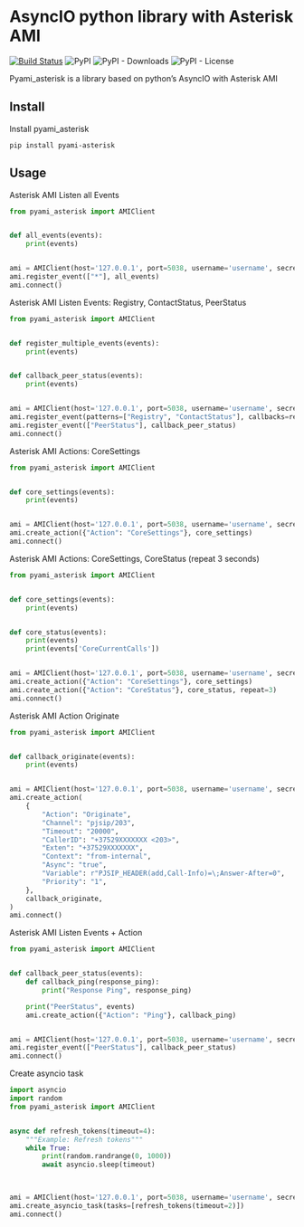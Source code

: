 AsyncIO python library with Asterisk AMI
========================================

[![Build Status](https://travis-ci.com/streltsovdenis/pyami_asterisk.svg?branch=main)](https://travis-ci.com/streltsovdenis/pyami_asterisk)
![PyPI](https://img.shields.io/pypi/v/pyami_asterisk)
![PyPI - Downloads](https://img.shields.io/pypi/dm/pyami_asterisk?color=green)
![PyPI - License](https://img.shields.io/pypi/l/pyami-asterisk?color=green)

Pyami_asterisk is a library based on python’s AsyncIO with Asterisk AMI

Install
-------

Install pyami_asterisk

```
pip install pyami-asterisk
```

Usage
-----

Asterisk AMI Listen all Events

```python
from pyami_asterisk import AMIClient


def all_events(events):
    print(events)


ami = AMIClient(host='127.0.0.1', port=5038, username='username', secret='password')
ami.register_event(["*"], all_events)
ami.connect()
```

Asterisk AMI Listen Events: Registry, ContactStatus, PeerStatus

```python
from pyami_asterisk import AMIClient


def register_multiple_events(events):
    print(events)


def callback_peer_status(events):
    print(events)


ami = AMIClient(host='127.0.0.1', port=5038, username='username', secret='password')
ami.register_event(patterns=["Registry", "ContactStatus"], callbacks=register_multiple_events)
ami.register_event(["PeerStatus"], callback_peer_status)
ami.connect()
```

Asterisk AMI Actions: CoreSettings

```python
from pyami_asterisk import AMIClient


def core_settings(events):
    print(events)


ami = AMIClient(host='127.0.0.1', port=5038, username='username', secret='password')
ami.create_action({"Action": "CoreSettings"}, core_settings)
ami.connect()
```

Asterisk AMI Actions: CoreSettings, CoreStatus (repeat 3 seconds)

```python
from pyami_asterisk import AMIClient


def core_settings(events):
    print(events)


def core_status(events):
    print(events)
    print(events['CoreCurrentCalls'])


ami = AMIClient(host='127.0.0.1', port=5038, username='username', secret='password')
ami.create_action({"Action": "CoreSettings"}, core_settings)
ami.create_action({"Action": "CoreStatus"}, core_status, repeat=3)
ami.connect()
```

Asterisk AMI Action Originate

```python
from pyami_asterisk import AMIClient


def callback_originate(events):
    print(events)


ami = AMIClient(host='127.0.0.1', port=5038, username='username', secret='password')
ami.create_action(
    {
        "Action": "Originate",
        "Channel": "pjsip/203",
        "Timeout": "20000",
        "CallerID": "+37529XXXXXXX <203>",
        "Exten": "+37529XXXXXXX",
        "Context": "from-internal",
        "Async": "true",
        "Variable": r"PJSIP_HEADER(add,Call-Info)=\;Answer-After=0",
        "Priority": "1",
    },
    callback_originate,
)
ami.connect()
```

Asterisk AMI Listen Events + Action

```python
from pyami_asterisk import AMIClient


def callback_peer_status(events):
    def callback_ping(response_ping):
        print("Response Ping", response_ping)

    print("PeerStatus", events)
    ami.create_action({"Action": "Ping"}, callback_ping)


ami = AMIClient(host='127.0.0.1', port=5038, username='username', secret='password')
ami.register_event(["PeerStatus"], callback_peer_status)
ami.connect()
```

Create asyncio task

```python
import asyncio
import random
from pyami_asterisk import AMIClient


async def refresh_tokens(timeout=4):
    """Example: Refresh tokens"""
    while True:
        print(random.randrange(0, 1000))
        await asyncio.sleep(timeout)
    


ami = AMIClient(host='127.0.0.1', port=5038, username='username', secret='password')
ami.create_asyncio_task(tasks=[refresh_tokens(timeout=2)])
ami.connect()
```